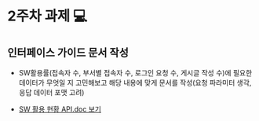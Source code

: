 # 2주차 과제 💻
## 인터페이스 가이드 문서 작성
* SW활용률(접속자 수, 부서별 접속자 수, 로그인 요청 수, 게시글 작성 수)에 필요한 데이터가 무엇일 지 고민해보고 해당 내용에 맞게 문서를 작성(요청 파라미터 생각, 응답 데이터 포맷 고려)
  
- [SW 활용 현황 API.doc 보기](./SW활용현황API.doc)
